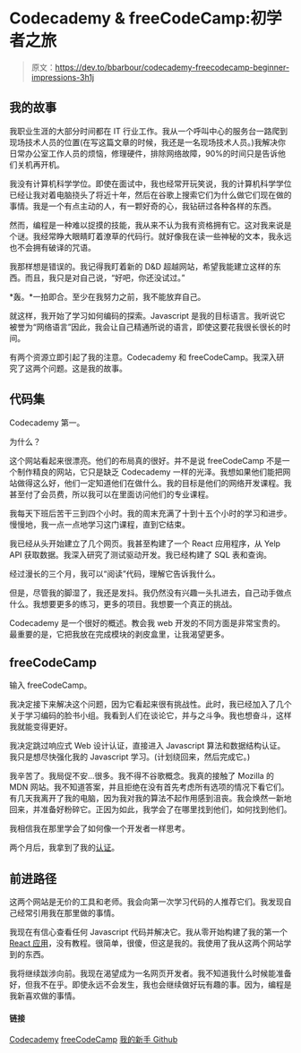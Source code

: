 # Codecademy & freeCodeCamp:初学者之旅

> 原文：<https://dev.to/bbarbour/codecademy-freecodecamp-beginner-impressions-3h1j>

## 我的故事

我职业生涯的大部分时间都在 IT 行业工作。我从一个呼叫中心的服务台一路爬到现场技术人员的位置(在写这篇文章的时候，我还是一名现场技术人员。)我解决你日常办公室工作人员的烦恼，修理硬件，排除网络故障，90%的时间只是告诉他们关机再开机。

我没有计算机科学学位。即使在面试中，我也经常开玩笑说，我的计算机科学学位已经让我对着电脑挠头了将近十年，然后在谷歌上搜索它们为什么做它们现在做的事情。我是一个有点主动的人，有一颗好奇的心，我钻研过各种各样的东西。

然而，编程是一种难以捉摸的技能，我从来不认为我有资格拥有它。这对我来说是个谜。我经常睁大眼睛盯着潦草的代码行。就好像我在读一些神秘的文本，我永远也不会拥有破译的咒语。

我那样想是错误的。我记得我盯着新的 D&D 超越网站，希望我能建立这样的东西。而且，我只是对自己说，“好吧，你还没试过。”

*轰。*一拍即合。至少在我努力之前，我不能放弃自己。

就这样，我开始了学习如何编码的探索。Javascript 是我的目标语言。我听说它被誉为“网络语言”因此，我会让自己精通所说的语言，即使这要花我很长很长的时间。

有两个资源立即引起了我的注意。Codecademy 和 freeCodeCamp。我深入研究了这两个问题。这是我的故事。

## 代码集

Codecademy 第一。

为什么？

这个网站看起来很漂亮。他们的布局真的很好。并不是说 freeCodeCamp 不是一个制作精良的网站，它只是缺乏 Codecademy 一样的光泽。我想如果他们能把网站做得这么好，他们一定知道他们在做什么。我的目标是他们的网络开发课程。我甚至付了会员费，所以我可以在里面访问他们的专业课程。

我每天下班后苦干三到四个小时。我的周末充满了十到十五个小时的学习和进步。慢慢地，我一点一点地学习这门课程，直到它结束。

我已经从头开始建立了几个网页。我甚至构建了一个 React 应用程序，从 Yelp API 获取数据。我深入研究了测试驱动开发。我已经构建了 SQL 表和查询。

经过漫长的三个月，我可以“阅读”代码，理解它告诉我什么。

但是，尽管我的脚湿了，我还是发抖。我仍然没有兴趣一头扎进去，自己动手做点什么。我想要更多的练习，更多的项目。我想要一个真正的挑战。

Codecademy 是一个很好的概述。教会我 web 开发的不同方面是非常宝贵的。最重要的是，它把我放在完成模块的剥皮盒里，让我渴望更多。

## freeCodeCamp

输入 freeCodeCamp。

我决定接下来解决这个问题，因为它看起来很有挑战性。此时，我已经加入了几个关于学习编码的脸书小组。我看到人们在谈论它，并与之斗争。我也想奋斗，这样我就能变得更好。

我决定跳过响应式 Web 设计认证，直接进入 Javascript 算法和数据结构认证。我只是想尽快强化我的 Javascript 学习。(计划绕回来，然后完成它。)

我辛苦了。我局促不安...很多。我不得不谷歌概念。我真的接触了 Mozilla 的 MDN 网站。我不知道答案，并且拒绝在没有首先考虑所有选项的情况下看它们。有几天我离开了我的电脑，因为我对我的算法不起作用感到沮丧。我会焕然一新地回来，并准备好粉碎它。正因为如此，我学会了在哪里找到他们，如何找到他们。

我相信我在那里学会了如何像一个开发者一样思考。

两个月后，我拿到了我的[认证](https://www.freecodecamp.org/certification/steelvoltage/javascript-algorithms-and-data-structures)。

## 前进路径

这两个网站是无价的工具和老师。我会向第一次学习代码的人推荐它们。我发现自己经常引用我在那里做的事情。

我现在有信心查看任何 Javascript 代码并解决它。我从零开始构建了我的第一个 [React 应用](https://steelvoltage.github.io/grocerygetter/)，没有教程。很简单，很傻，但这是我的。我使用了我从这两个网站学到的东西。

我将继续跋涉向前。我现在渴望成为一名网页开发者。我不知道我什么时候能准备好，但我不在乎。即使永远不会发生，我也会继续做好玩有趣的事。因为，编程是我新喜欢做的事情。

#### 链接

[Codecademy](https://www.codecademy.com/)
[freeCodeCamp](https://www.freecodecamp.org/)
[我的新手 Github](https://github.com/steelvoltage/)